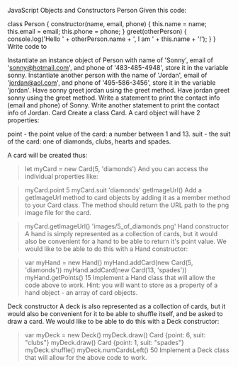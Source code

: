 JavaScript Objects and Constructors
Person
Given this code:

class Person {
  constructor(name, email, phone) {
      this.name = name;
      this.email = email;
      this.phone = phone;
  }
  greet(otherPerson) {
    console.log('Hello ' + otherPerson.name + ', I am ' + this.name + '!');
  }
}
Write code to

Instantiate an instance object of Person with name of 'Sonny', email of 'sonny@hotmail.com', and phone of '483-485-4948', store it in the variable sonny.
Instantiate another person with the name of 'Jordan', email of 'jordan@aol.com', and phone of '495-586-3456', store it in the variable 'jordan'.
Have sonny greet jordan using the greet method.
Have jordan greet sonny using the greet method.
Write a statement to print the contact info (email and phone) of Sonny.
Write another statement to print the contact info of Jordan.
Card
Create a class Card. A card object will have 2 properties:

point - the point value of the card: a number between 1 and 13. suit - the suit of the card: one of diamonds, clubs, hearts and spades.

A card will be created thus:

> let myCard = new Card(5, 'diamonds')
And you can access the individual properties like:

> myCard.point
5
> myCard.suit
'diamonds'
getImageUrl()
Add a getImageUrl method to card objects by adding it as a member method to your Card class. The method should return the URL path to the png image file for the card.

> myCard.getImageUrl()
'images/5_of_diamonds.png'
Hand constructor
A hand is simply represented as a collection of cards, but it would also be convenient for a hand to be able to return it's point value. We would like to be able to do this with a Hand constructor:

> var myHand = new Hand()
> myHand.addCard(new Card(5, 'diamonds'))
> myHand.addCard(new Card(13, 'spades'))
> myHand.getPoints()
15
Implement a Hand class that will allow the code above to work. Hint: you will want to store as a property of a hand object - an array of card objects.

Deck constructor
A deck is also represented as a collection of cards, but it would also be convenient for it to be able to shuffle itself, and be asked to draw a card. We would like to be able to do this with a Deck constructor:

> var myDeck = new Deck()
> myDeck.draw()
Card {point: 6, suit: "clubs"}
> myDeck.draw()
Card {point: 1, suit: "spades"}
> myDeck.shuffle()
> myDeck.numCardsLeft()
50
Implement a Deck class that will allow for the above code to work.